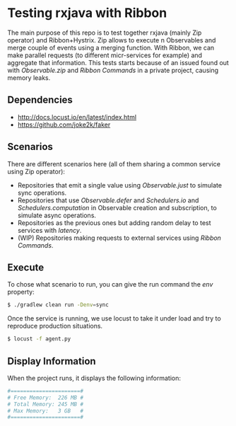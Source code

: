 # Testing rxjava with Ribbon
The main purpose of this repo is to test together rxjava (mainly Zip operator) and Ribbon+Hystrix.
Zip allows to execute n Observables and merge couple of events using a merging function. With Ribbon, we can make parallel requests (to different micr-services for example) and aggregate that information. 
This tests starts because of an issued found out with *Observable.zip* and *Ribbon Commands* in a private project, causing memory leaks.

## Dependencies
- http://docs.locust.io/en/latest/index.html
- https://github.com/joke2k/faker

## Scenarios
There are different scenarios here (all of them sharing a common service using Zip operator):
- Repositories that emit a single value using *Observable.just* to simulate sync operations.
- Repositories that use *Observable.defer* and *Schedulers.io* and *Schedulers.computation* in Observable creation and subscription, to simulate async operations.
- Repositories as the previous ones but adding random delay to test services with *latency*.
- (WIP) Repositories making requests to external services using *Ribbon Commands*.


## Execute
To chose what scenario to run, you can give the run command the *env* property:

```bash
$ ./gradlew clean run -Denv=sync
```

Once the service is running, we use locust to take it under load and try to reproduce production situations. 

```bash
$ locust -f agent.py
```

## Display Information
When the project runs, it displays the following information:

```bash
#======================#
# Free Memory:  226 MB #
# Total Memory: 245 MB #
# Max Memory:   3 GB   #
#======================#
```